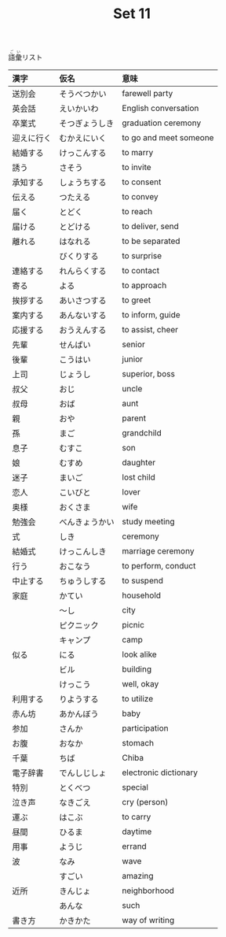﻿---
layout: default
title: Set 11
parent: N4 Vocabulary List
grand_parent: <ruby>語彙<rt>ごい</rt></ruby> Vocabulary
nav_order: 11
---

<ruby>語彙<rt>ごい</rt></ruby>リスト

| 漢字       | 仮名           | 意味                   |
|:---------- |:-------------- |:---------------------- |
| 送別会     | そうべつかい   | farewell party         |
| 英会話     | えいかいわ     | English conversation   |
| 卒業式     | そつぎょうしき | graduation ceremony    |
| 迎えに行く | むかえにいく   | to go and meet someone |
| 結婚する   | けっこんする   | to marry               |
| 誘う       | さそう         | to invite              |
| 承知する   | しょうちする   | to consent             |
| 伝える     | つたえる       | to convey              |
| 届く       | とどく         | to reach               |
| 届ける     | とどける       | to deliver, send       |
| 離れる     | はなれる       | to be separated        |
|            | びくりする     | to surprise            |
| 連絡する   | れんらくする   | to contact             |
| 寄る       | よる           | to approach            |
| 挨拶する   | あいさつする   | to greet               |
| 案内する   | あんないする   | to inform, guide       |
| 応援する   | おうえんする   | to assist, cheer       |
| 先輩       | せんぱい       | senior                 |
| 後輩       | こうはい       | junior                 |
| 上司       | じょうし       | superior, boss         |
| 叔父       | おじ           | uncle                  |
| 叔母       | おば           | aunt                   |
| 親         | おや           | parent                 |
| 孫         | まご           | grandchild             |
| 息子       | むすこ         | son                    |
| 娘         | むすめ         | daughter               |
| 迷子       | まいご         | lost child             |
| 恋人       | こいびと       | lover                  |
| 奥様       | おくさま       | wife                   |
| 勉強会     | べんきょうかい | study meeting          |
| 式         | しき           | ceremony               |
| 結婚式     | けっこんしき   | marriage ceremony      |
| 行う       | おこなう       | to perform, conduct    |
| 中止する   | ちゅうしする   | to suspend             |
| 家庭       | かてい         | household              |
|            | ～し           | city                   |
|            | ピクニック     | picnic                 |
|            | キャンプ       | camp                   |
| 似る       | にる           | look alike             |
|            | ビル           | building               |
|            | けっこう       | well, okay             |
| 利用する   | りようする     | to utilize             |
| 赤ん坊     | あかんぼう     | baby                   |
| 参加       | さんか         | participation          |
| お腹       | おなか         | stomach                |
| 千葉       | ちば           | Chiba                  |
| 電子辞書   | でんしじしょ   | electronic dictionary  |
| 特別       | とくべつ       | special                |
| 泣き声     | なきごえ       | cry (person)           |
| 運ぶ       | はこぶ         | to carry               |
| 昼間       | ひるま         | daytime                |
| 用事       | ようじ         | errand                 |
| 波         | なみ           | wave                   |
|            | すごい         | amazing                |
| 近所       | きんじょ       | neighborhood           |
|            | あんな         | such                   |
| 書き方     | かきかた       | way of writing         |
